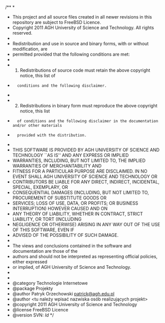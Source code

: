 /**
 *
 * This project and all source files created in all newer revisions in this repository are subject to FreeBSD Licence.
 * Copyright 2011 AGH University of Science and Technology. All rights reserved.
 *
 * Redistribution and use in source and binary forms, with or without modification, are
 * permitted provided that the following conditions are met:
 * 
 *    1. Redistributions of source code must retain the above copyright notice, this list of
 *       conditions and the following disclaimer.
 * 
 *    2. Redistributions in binary form must reproduce the above copyright notice, this list
 *       of conditions and the following disclaimer in the documentation and/or other materials
 *       provided with the distribution.
 * 
 * THIS SOFTWARE IS PROVIDED BY AGH UNIVERSITY OF SCIENCE AND TECHNOLOGY ``AS IS'' AND ANY EXPRESS OR IMPLIED
 * WARRANTIES, INCLUDING, BUT NOT LIMITED TO, THE IMPLIED WARRANTIES OF MERCHANTABILITY AND
 * FITNESS FOR A PARTICULAR PURPOSE ARE DISCLAIMED. IN NO EVENT SHALL AGH UNIVERSITY OF SCIENCE AND TECHNOLOGY OR
 * CONTRIBUTORS BE LIABLE FOR ANY DIRECT, INDIRECT, INCIDENTAL, SPECIAL, EXEMPLARY, OR
 * CONSEQUENTIAL DAMAGES (INCLUDING, BUT NOT LIMITED TO, PROCUREMENT OF SUBSTITUTE GOODS OR
 * SERVICES; LOSS OF USE, DATA, OR PROFITS; OR BUSINESS INTERRUPTION) HOWEVER CAUSED AND ON
 * ANY THEORY OF LIABILITY, WHETHER IN CONTRACT, STRICT LIABILITY, OR TORT (INCLUDING
 * NEGLIGENCE OR OTHERWISE) ARISING IN ANY WAY OUT OF THE USE OF THIS SOFTWARE, EVEN IF
 * ADVISED OF THE POSSIBILITY OF SUCH DAMAGE.
 * 
 * The views and conclusions contained in the software and documentation are those of the
 * authors and should not be interpreted as representing official policies, either expressed
 * or implied, of AGH University of Science and Technology.
 * 
 *
 * @category   Technologie Internetowe
 * @package    Projekty
 * @author     Patryk Orzechowski <patrick@agh.edu.pl>
 * @author            <tu należy wpisać nazwiska osób realizujących projekt>
 * @copyright  2011 AGH University of Science and Technology
 * @license    FreeBSD Licence
 * @version    SVN: $Id$
 */
